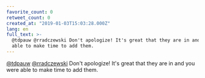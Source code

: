 ```yaml
---
favorite_count: 0
retweet_count: 0
created_at: "2019-01-03T15:03:28.000Z"
lang: en
full_text: >-
  @tdpauw @rradczewski Don't apologize! It's great that they are in and you were
  able to make time to add them.
---
```


[@tdpauw](https://twitter.com/tdpauw)
[@rradczewski](https://twitter.com/rradczewski) Don't apologize! It's great that
they are in and you were able to make time to add them.
